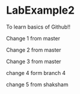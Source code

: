 # LabExample2
To learn basics of Github!!

Change 1 from master

Change 2 from master

Change 3 from master

change 4 form branch 4

change 5 from shaksham
